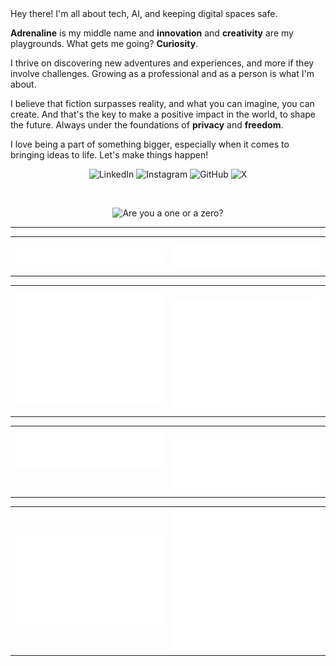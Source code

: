 
<!-- DEV CARD
<p align="center">
<image 
src="https://api.daily.dev/devcards/v2/jzd0XPKYw5GfG2OJ9TZtJ.png?r=fxd&type=default"
href="https://dly.to/149YTwKNEdf"
alt="Jonathan Di Rico (yonasuriv) Developer Card"
width="35%"
height=""
align="right">
</p>
 -->
<!-- ABOUT -->
<div align="">
  Hey there! I'm all about tech, AI, and keeping digital spaces safe. 
  
  **Adrenaline** is my middle name and **innovation** and **creativity** are my playgrounds.
  What gets me going? **Curiosity**. 
  
  I thrive on discovering new adventures and experiences, and more if they involve challenges.
  Growing as a professional and as a person is what I'm about.
  
  I believe that fiction surpasses reality, and what you can imagine, you can create.
  And that's the key to make a positive impact in the world, to shape the future. 
  Always under the foundations of **privacy** and **freedom**.
  
  I love being a part of something bigger, especially when it comes to bringing ideas to life.
  Let's make things happen!
</div>

<p align="center">
<image 
    alt="LinkedIn" 
    src="https://img.shields.io/badge/LinkedIn-000000?style=for-the-badge&logo=linkedin&logoColor=white"
    href="https://www.linkedin.com/in/yonadirico">
<image 
    alt="Instagram" 
    src="https://img.shields.io/badge/Instagram-000000?style=for-the-badge&logo=instagram&logoColor=white"
    href="https://www.instagram.com/yonadirico">
<image 
    alt="GitHub" 
    src="https://img.shields.io/badge/github-000000?style=for-the-badge&logo=github&logoColor=white"
    href="https://github.com/yonasuriv">
<image 
    alt="X" 
    src="https://img.shields.io/badge/LinkedIn-000000?style=for-the-badge&logo=linkedin&logoColor=white"
    href="https://x.com/yonasuriv">
    <!--
    <image 
        alt="Mastodon" 
        src="https://img.shields.io/badge/LinkedIn-000000?style=for-the-badge&logo=mastodon&logoColor=white"
        href="https://mastodon.social/@yonasuriv" 
        >
    <image 
        alt="Email" 
        src="https://img.shields.io/badge/LinkedIn-000000?style=for-the-badge&logo=protonmail&logoColor=white"
        href="mailto:null@yonasuriv.com" 
        >
    <image 
        alt="Website" 
        src="https://img.shields.io/badge/LinkedIn-000000?style=for-the-badge&logo=dev.to&logoColor=white"
        href="https://www.yonasuriv.com" 
        >
        -->
</p>
<br>

<p align="center">
  <image 
  src="https://readme-typing-svg.herokuapp.com?color=d90081&lines=Are+you+a+one+or+a+zero%3F"
  alt="Are you a one or a zero?"
  width="39%"
  href="">
</p>

---
<!-- SELF -->
<table style="width: 100%; border-collapse: collapse;">
  <tr>
    <td style="width: 50%; text-align: right; vertical-align: top; padding: 10px;">
      <img src="https://raw.githubusercontent.com/yonasuriv/yonasuriv/refs/heads/main/source/plugins/mbti.profile.svg" 
           alt="MBTI Profile" 
           style="width: 100%; max-width: 100%; margin-top: 10px;">
    </td>
    <td style="width: 50%; text-align: left; vertical-align: top; padding: 10px;">
        <img src="https://raw.githubusercontent.com/yonasuriv/yonasuriv/refs/heads/main/source/plugins/profile.steam-base.svg" 
           alt="Steam" 
           style="width: 100%; max-width: 100%;">
    </td>
  </tr>
</table>
<!-- STATS -->
<table style="width: 100%; border-collapse: collapse;">
  <tr>
    <td style="width: 50%; text-align: right; vertical-align: top; padding: 10px;">
      <img src="https://raw.githubusercontent.com/yonasuriv/yonasuriv/refs/heads/main/source/plugins/metrics.svg" 
           alt="Metrics" 
           style="width: 100%; max-width: 100%;">
    </td>
    <td style="width: 50%; text-align: left; vertical-align: top; padding: 10px;">
        <img src="https://raw.githubusercontent.com/yonasuriv/yonasuriv/refs/heads/main/source/plugins/achievements-compact.svg" 
           alt="Achievements" 
           style="width: 100%; max-width: 100%; margin-top: 10px;">
    </td>
  </tr>
</table>
<!-- CODING -->
<table style="width: 100%; border-collapse: collapse;">
  <tr>
    <td style="width: 50%; text-align: right; vertical-align: top; padding: 10px;">
      <img src="https://raw.githubusercontent.com/yonasuriv/yonasuriv/refs/heads/main/source/plugins/habits.svg" 
           alt="Coding Habits" 
           style="width: 100%; max-width: 100%;">
    </td>
    <td style="width: 50%; text-align: left; vertical-align: top; padding: 10px;">
        <img src="https://raw.githubusercontent.com/yonasuriv/yonasuriv/refs/heads/main/source/plugins/languages.indepth.svg" 
           alt="Programming Languages" 
           style="width: 100%; max-width: 100%; margin-top: 10px;">
    </td>
  </tr>
</table>
<!-- RSS -->
<table style="width: 100%;">
  <tr>
    <td style="width: 50%;">
      <img src="https://raw.githubusercontent.com/yonasuriv/yonasuriv/refs/heads/main/source/plugins/rss.feed.svg" 
           alt="RSS Feeds" 
           width="100%">
    </td>
    <td style="width: 50%; ">
      <img src="https://raw.githubusercontent.com/yonasuriv/yonasuriv/refs/heads/main/source/plugins/featured.repos.svg" 
           alt="Featured Repositories" 
           width="100%">
    </td>
    
  </tr>
</table>

<!-- <image 
src="https://raw.githubusercontent.com/yonasuriv/yonasuriv/refs/heads/main/source/plugins/stars.svg"
alt="Stargazers"
width=""
href=""
align="right"> -->

<!-- <image 
src="https://raw.githubusercontent.com/yonasuriv/yonasuriv/refs/heads/main/source/plugins/profile.spotify.svg"
alt="Spotify"
width=""
href=""
align="right"> -->
